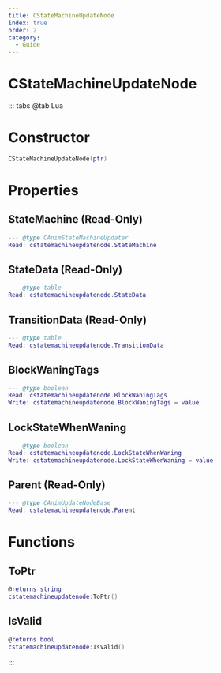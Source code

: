 ```yaml
---
title: CStateMachineUpdateNode
index: true
order: 2
category:
  - Guide
---
```


# CStateMachineUpdateNode

::: tabs
@tab Lua
# Constructor
```lua
CStateMachineUpdateNode(ptr)
```
# Properties
## StateMachine (Read-Only)
```lua
--- @type CAnimStateMachineUpdater
Read: cstatemachineupdatenode.StateMachine
```
## StateData (Read-Only)
```lua
--- @type table
Read: cstatemachineupdatenode.StateData
```
## TransitionData (Read-Only)
```lua
--- @type table
Read: cstatemachineupdatenode.TransitionData
```
## BlockWaningTags 
```lua
--- @type boolean
Read: cstatemachineupdatenode.BlockWaningTags
Write: cstatemachineupdatenode.BlockWaningTags = value
```
## LockStateWhenWaning 
```lua
--- @type boolean
Read: cstatemachineupdatenode.LockStateWhenWaning
Write: cstatemachineupdatenode.LockStateWhenWaning = value
```
## Parent (Read-Only)
```lua
--- @type CAnimUpdateNodeBase
Read: cstatemachineupdatenode.Parent
```
# Functions
## ToPtr
```lua
@returns string
cstatemachineupdatenode:ToPtr()
```
## IsValid
```lua
@returns bool
cstatemachineupdatenode:IsValid()
```

:::